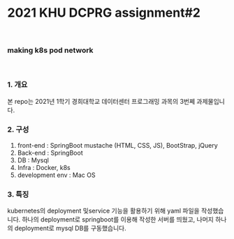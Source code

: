 # 2021 KHU DCPRG assignment#2
<br>

### making k8s pod network
<br>

### 1. 개요

본 repo는 2021년 1학기 경희대학교 데이터센터 프로그래밍 과목의 3번쩨 과제물입니다.


### 2. 구성
1. front-end : SpringBoot mustache (HTML, CSS, JS), BootStrap, jQuery
2. Back-end : SpringBoot
3. DB : Mysql
3. Infra : Docker, k8s
4. development env : Mac OS


### 3. 특징
kubernetes의 deployment 및service 기능을 활용하기 위해 yaml 파일을 작성했습니다.
하나의 deployment로 springboot를 이용해 작성한 서버를 띄웠고, 나머지 하나의 deployment로 mysql DB를 구동했습니다.

